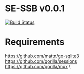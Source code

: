 # SE-SSB v0.0.1
[![Build Status](https://travis-ci.org/lemon37564/SE-SSB.svg?branch=main)](https://travis-ci.org/lemon37564/SE-SSB)

# Requirements
https://github.com/mattn/go-sqlite3 \
https://github.com/gorilla/sessions \
https://github.com/gorilla/mux \
